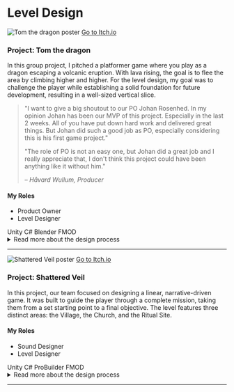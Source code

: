 <div class="page-content">
  <h1 class="page-title">Level Design</h1>

  <div class="project-card">
    <div class="project-flex-container">
      <div class="project-image-column">
        <img src="{{ '/Images/gp1poster2.png' | relative_url }}" alt="Tom the dragon poster">
        <a href="https://futuregames.itch.io/tomthedragon" class="itchio-link" target="_blank" rel="noopener noreferrer">
          <i class="fa-brands fa-itch-io"></i> Go to Itch.io
        </a>
      </div>
      <div class="project-text-column">
        <h3>Project: Tom the dragon</h3>
        <p>In this group project, I pitched a platformer game where you play as a dragon escaping a volcanic eruption. With lava rising, the goal is to flee the area by climbing higher and higher. For the level design, my goal was to challenge the player while establishing a solid foundation for future development, resulting in a well-sized vertical slice.</p>
<blockquote class="testimonial">
  <p>"I want to give a big shoutout to our PO Johan Rosenhed. In my opinion Johan has been our MVP of this project. Especially in the last 2 weeks. All of you have put down hard work and delivered great things. But Johan did such a good job as PO, especially considering this is his first game project."</p>
  
  <p>"The role of PO is not an easy one, but Johan did a great job and I really appreciate that, I don't think this project could have been anything like it without him."</p>
  
  <cite>– Håvard Wullum, Producer</cite>
</blockquote>
        <div class="project-roles">
          <h4>My Roles</h4>
          <ul>
            <li>Product Owner</li>
            <li>Level Designer</li>
          </ul>
          <div class="project-tools-summary">
  <span class="tool-tag"><i class="fa-brands fa-unity"></i> Unity</span> <span class="tool-tag"><i class="fa-solid fa-code"></i> C#</span> <span class="tool-tag"><i class="fa-brands fa-blender"></i> Blender</span> <span class="tool-tag"><i class="fa-solid fa-sliders"></i> FMOD</span>
  </div>
        </div>
      </div>
    </div>
    <div class="project-details-row">
      <details>
        <summary>Read more about the design process</summary>
        <div class="details-content">
          <div class="process-stage">
            <h3>Alpha Stage: Blockout & Core Gameplay</h3>
          <div class="stage-content-flex">
            <div class="stage-gallery">
              <p class="gallery-label">Progress images:</p>
              <a href="{{ '/Images/gp1alpha2.png' | relative_url }}" target="_blank" title="Klicka för att förstora">
                  <img src="{{ '/Images/gp1alpha2.png' | relative_url }}" alt="En placeholder-bild" class="gallery-thumbnail">
              </a>
              <a href="{{ '/Images/gpalpha1.png' | relative_url }}" target="_blank" title="Klicka för att förstora">
                  <img src="{{ '/Images/gp1alpha1.png' | relative_url }}" alt="Papper-layout av banan" class="gallery-thumbnail">
              </a>
            </div>
            <div class="stage-description">
              <p></p>
              <ul>
                  <li>The initial focus was on the environment's design. I created a complete blockout of the level using simple geometry to establish the fundamental layout, scale, and player flow. This allowed for early testing of sightlines and composition before any art assets were produced..</li>
            <li>With the blockout in place, I moved on to technical validation and testing the core gameplay loop. This involved verifying that all critical paths were playable and that the environment supported the intended mechanics, such as cover-based combat and platforming sections. The goal was to ensure the design was functionally sound.</li>
            <li>Finally, I gathered foundational feedback from my peers. These early sessions were not about polish, but about validating the core concept. The positive feedback on the level's flow and premise confirmed that our design was on the right track, giving us a solid and validated foundation to build upon for the Beta phase.</li>
              </ul>
            </div>
          </div>
        </div>
          <div class="process-stage">
            <h3>Beta Stage: Refinement & Playtesting</h3>
          <div class="stage-content-flex">
            <div class="stage-gallery">
              <p class="gallery-label">Progress images:</p>
              <a href="{{ '/Images/gp1beta1.png' | relative_url }}" target="_blank" title="Klicka för att förstora">
                  <img src="{{ '/Images/gp1beta1.png' | relative_url }}" alt="En placeholder-bild" class="gallery-thumbnail">
              </a>
              <a href="{{ '/Images/gp1beta2.png' | relative_url }}" target="_blank" title="Klicka för att förstora">
                  <img src="{{ '/Images/gp1beta2.png' | relative_url }}" alt="Papper-layout av banan" class="gallery-thumbnail">
              </a>
            </div>
            <div class="stage-description">
              <p></p>
              <ul>
                 <li>The beta phase began with structured playtesting sessions focused on clarity and pacing. My primary goal was to identify areas of friction in the player's journey. By observing players and conducting post-session interviews, I gathered critical data on confusing level sections and unbalanced encounters.</li>
            <li>Analysis of the feedback revealed a major bottleneck in the church area, where players consistently missed a key exit. My solution was to iterate on the level's lighting and add new environmental cues to guide the player's eye. This change was implemented and then tested again in a smaller follow-up session.</li>
            <li>Through several iterative loops, the level's pacing and difficulty curve were significantly improved. The initial frustrating bottleneck was eliminated, resulting in a smoother and more intuitive player experience that better supported the game's narrative goals. The final beta version was more balanced, clear, and ultimately, more engaging.</li>
        </ul>
            </div>
          </div>
        </div>
          <div class="process-stage">
            <h3>Gold Stage: Final Polish & Bug Fixing</h3>
          <div class="stage-content-flex">
            <div class="stage-gallery">
              <p class="gallery-label">Results & Details:</p>
              <a href="{{ '/Images/gp1alpha2.png' | relative_url }}" target="_blank" title="Klicka för att förstora">
                  <img src="{{ '/Images/phg.png' | relative_url }}" alt="En placeholder-bild" class="gallery-thumbnail">
              </a>
            </div>
            <div class="stage-description">
              <p></p>
              <ul>
                 <li>I conducted several "polishing passes" where I adjusted lighting and small details to elevate the overall atmosphere.</li>
        <li>Actively participated in bug hunts, where I identified, reported, and sometimes fixed minor visual or layout-related bugs.</li>
        <li>Ensured that the gameplay experience was stable and consistent from start to finish.</li>
              </ul>
            </div>
          </div>
        </div>
      </div>
    </details>
    </div>
  </div> <hr style="border-color: #555;">
  
  <div class="project-card">
    <div class="project-flex-container">
      <div class="project-image-column">
        <img src="{{ '/Images/gp2poster1.jpg' | relative_url }}" alt="Shattered Veil poster">
        <a href="https://futuregames.itch.io/shattered-veil" class="itchio-link" target="_blank" rel="noopener noreferrer">
          <i class="fa-brands fa-itch-io"></i> Go to Itch.io
        </a>
      </div>
      <div class="project-text-column">
        <h3>Project: Shattered Veil</h3>
              <p>In this project, our team focused on designing a linear, narrative-driven game. It was built to guide the player through a complete mission, taking them from a set starting point to a final objective. The level features three distinct areas: the Village, the Church, and the Ritual Site.</p>
              <div class="project-roles">
    <h4>My Roles</h4>
    <ul>
        <li>Sound Designer</li>
        <li>Level Designer</li>
    </ul>
                <div class="project-tools-summary">
  <span class="tool-tag"><i class="fa-brands fa-unity"></i> Unity</span> <span class="tool-tag"><i class="fa-solid fa-code"></i> C#</span> <span class="tool-tag"><i class="fa-solid fa-cubes"></i> ProBuilder</span> <span class="tool-tag"><i class="fa-solid fa-sliders"></i> FMOD</span>
  </div>
</div>
          </div>
      </div> <div class="project-details-row">
          <details>
              <summary>Read more about the design process</summary>
              <div class="details-content">
                  <p> 
                  <div class="process-stage">
  <h3>Alpha Stage: Sketching, Iteration & Team Alignment</h3>
  <div class="stage-content-flex">
    <div class="stage-gallery">
      <p class="gallery-label">Processbilder:</p>
      <a href="/Images/20250121-095926-3.jpg" target="_blank" title="Klicka för att förstora">
        <img src="/Images/20250121-095926-3.jpg" alt="Handritad skiss av level layout" class="gallery-thumbnail">
      </a>
      <a href="/Images/blockout.jpg" target="_blank" title="Klicka för att förstora">
        <img src="/Images/blockout.jpg" alt="Collage av olika blockout-iterationer" class="gallery-thumbnail">
      </a>
    </div>
    <div class="stage-description">
      <p>My process for this level began with a hand-drawn sketch to map out the overall player journey, key locations, and pacing. From this foundation, I created ten distinct blockout variations in the engine.</p>
      <ul>
        <li>This iterative approach was crucial for exploring different layouts quickly. I presented these variations to the entire design team.</li>
        <li>Together, we held a feedback session to discuss the pros and cons of each version.</li>
        <li>This collaborative process allowed us to choose a unified direction that the whole team felt confident in, ensuring we had a strong and agreed-upon foundation before moving forward.</li>
      </ul>
    </div>
  </div>
</div>

<div class="process-stage">
  <h3>Beta Stage: Environment Art & Custom VFX</h3>
  <div class="stage-content-flex">
    <div class="stage-gallery">
      <p class="gallery-label">Processbilder:</p>
      <a href="/Images/gp2alpha2.png" target="_blank" title="Klicka för att förstora">
        <img src="/Images/gp2alpha2.png" alt="Collage av olika blockout-iterationer" class="gallery-thumbnail">
      </a>
      <a href="/Images/gp2beta1.png" target="_blank" title="Klicka för att förstora">
        <img src="/Images/gp2beta1.png" alt="Miljön börjar ta form med träd och norrsken" class="gallery-thumbnail">
      </a>
      <a href="/Images/gp2beta2.png" target="_blank" title="Klicka för att förstora">
        <img src="/Images/gp2beta2.png" alt="Top-down vy av den texturerade miljön" class="gallery-thumbnail">
      </a>
    </div>
    <div class="stage-description">
      <p>With the layout locked in, my focus in the Beta phase shifted to breathing life into the environment and establishing the game's dark, mysterious atmosphere.</p>
      <ul>
        <li>I took the initiative to create custom visual effects (VFX) to enhance the mood. This included creating the aurora borealis (Northern Lights) in the sky to give the world a dynamic, eerie feel.</li>
        <li>I also developed a distinct glowing red aura effect for key interactive objects, serving as a clear visual cue to guide the player's eye and highlight important elements.</li>
      </ul>
    </div>
  </div>
</div>

<div class="process-stage">
  <h3>Gold Stage: Player Flow & Creative Problem-Solving</h3>
  <div class="stage-content-flex">
    <div class="stage-gallery">
      <p class="gallery-label">Resultat & Detaljer:</p>
      <a href="{{ '/Images/gp2gif1.gif' | relative_url }}" target="_blank" title="Visa animation">
  <img src="{{ '/Images/gp2gif1.gif' | relative_url }}" alt="Animation av en polerad effekt i spelet" class="gallery-thumbnail">
</a>
    </div>
    <div class="stage-description">
      <p>The Gold stage was all about finalization and ensuring the best possible player experience, which came with some unique challenges.</p>
      <ul>
        <li>My primary focus was to refine the player flow, ensuring smooth transitions between areas and that the pacing from start to finish felt intentional.</li>
        <li>A significant challenge was the limited number of art assets available. This forced me to be creative with the tools at hand.</li>
        <li>Instead of building new unique areas, I focused on cleverly re-using, rotating, and re-contextualizing existing assets to build out the world. This was a valuable lesson in creative problem-solving under tight constraints, without sacrificing the intended atmosphere.</li>
      </ul>
    </div>
  </div>
</div>
                      </p>
              </div>
          </details>
      </div>
  </div>
  
  <hr style="border-color: #555;">
 </div>
